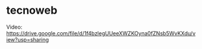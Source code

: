 # tecnoweb
Video: https://drive.google.com/file/d/1f4bzlegUUeeXWZKOyna0fZNsb5WvKXdu/view?usp=sharing
